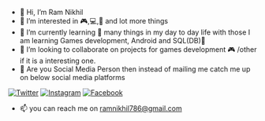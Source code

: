 - 👋 Hi, I’m Ram Nikhil 
- 👀 I’m interested in :video_game:,:computer:,:iphone: and lot more things
- 🌱 I’m currently learning :book: many things in my day to day life with those I am learning Games development, Android and SQL(DB):floppy_disk:
- 💞️ I’m looking to collaborate on projects for games development :video_game: /other if it is a interesting one.
-  :couple: Are you Social Media Person then instead of mailing me catch me up on below social media platforms

[![Twitter](https://img.shields.io/badge/Twitter-%40Ram_Nikhil_RN-blue.svg)](https://twitter.com/Ram_Nikhil_RN)
[![Instagram](https://img.shields.io/badge/Instagram-ram_nikhil_rn-orange.svg)](https://www.instagram.com/ram_nikhil_rn/)
[![Facebook](https://img.shields.io/badge/Facebook-Ram%20Nikhil-blue.svg)](https://www.facebook.com/ramnikhilpalasetty)
- 📫 you can reach me on ramnikhil786@gmail.com


<!---
RamNikhilRN/RamNikhilRN is a ✨ special ✨ repository because its `README.md` (this file) appears on your GitHub profile.
You can click the Preview link to take a look at your changes.
--->
